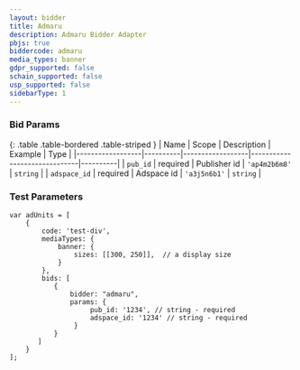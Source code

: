 ```yaml
---
layout: bidder
title: Admaru
description: Admaru Bidder Adapter
pbjs: true
biddercode: admaru
media_types: banner
gdpr_supported: false
schain_supported: false
usp_supported: false
sidebarType: 1
---
```



### Bid Params

{: .table .table-bordered .table-striped }
| Name             | Scope    | Description      | Example                      | Type     |
|------------------|----------|------------------|------------------------------|----------|
| `pub_id` | required | Publisher id  | `'ap4m2b6m8'` | `string` |
| `adspace_id`   | required | Adspace id       | `'a3j5n6b1'` | `string` |

### Test Parameters
```
var adUnits = [
    {
        code: 'test-div',
        mediaTypes: {
            banner: {
                sizes: [[300, 250]],  // a display size
            }
        },
        bids: [
           {
               bidder: "admaru",
               params: {
                    pub_id: '1234', // string - required
                    adspace_id: '1234' // string - required
                }
           }
       ]
    }
];
```